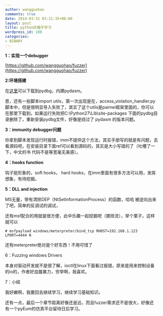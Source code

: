 ```yaml
---
author: wangguohao
comments: true
date: 2014-03-31 03:21:35+00:00
layout: post
title: python灰帽子学习
wordpress_id: 108
categories:
- BINARY
---
```


**1：实现一个debugger**

[https://github.com/wangguohao/fuzzer](https://github.com/wangguohao/fuzzer)

**2:环境搭建**

在[这里](http://www.lfd.uci.edu/~gohlke/pythonlibs/#pydbg)可以下载到pydbg，内建pydasm。

恩，还有一些脚本import utils，第一次出现是在，access_violation_handler.py脚本中，但是很明显导入失败了，其实了这个utils是paimei框架里面的，你可以在那里下载到。如果运行失败把C:\Python27\Lib\site-packages 下面的pydbg目录删除了，重新安装pydbg文件，好像是绕过了 pydasm 的版本问题。

**3：immunity debugger问题**

你拿到脚本发现运行时报错，imm不提供这个方法，其实手册写的就是有问题，去看源码吧，在安装目录下面ref可以看到源码的，其实是大小写错的了（吐槽了一下，中文的书 代码不是等宽毫无美感）。

**4：hooks function**

钩子挺形象的，soft hooks， hard hooks，在imm里面有很多方法可以用，发挥想象，有待挖掘。

**5：DLL and injection**

MS无量，带有清除DEP（NtSetInformationProcess）的函数，哈哈 被逆向出来了吧，简单的反调试的调试，

还有msf配合的用就是很方便，此中乐趣一起挖掘吧（猥琐流），举个栗子，这样就可以


    # msfpayload windows/meterpreter/bind_tcp RHOST=192.168.1.123 LPORT=4444 N


还有meterpreter绝对是个好东西！不用可惜了

6：Fuzzing windows Drivers

本身对驱动开发就不是很了解，ioctl在linux下面看过报错，原来是用来控制设备的io的，作者好血腥暴力，穷举啊，我喜欢。

7：小结

我好嫩啊，我要回去继续学习，继续学习基础知识。

还有一点，最后一个章节距离好像还是远，而且fuzzer需求还不是很大，好像还有一个pyEum的仿真平台留待日后学习。
